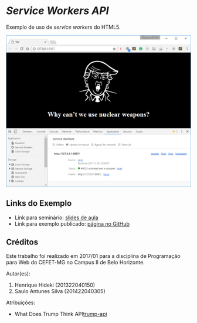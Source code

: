 # _Service Workers API_

Exemplo de uso de _service workers_ do HTML5.

![](images/screenshot.png)


## Links do Exemplo

- Link para seminário: [slides de aula][slides]
- Link para exemplo publicado: [página no GitHub][demo]

## Créditos

Este trabalho foi realizado em 2017/01 para a disciplina de Programação para Web do CEFET-MG no Campus II de Belo Horizonte.

Autor(es):

1. Henrique Hideki (201322040150)
2. Saulo Antunes Silva (201422040305)

Atribuições:

- What Does Trump Think API[trump-api]

[slides]: https://docs.google.com/presentation/d/1YBGf4-iLie3rTKR0Qk6wiZ3aoEg8TilgWSd4KzWNRK4/edit?usp=sharing
[demo]: https://fegemo.github.io/cefet-web-weblot/apis/service-workers/
[trump-api]: https://whatdoestrumpthink.com/api-docs/index.html